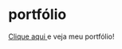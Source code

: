 # portfólio

<a href="https://richarddutra110.github.io/portfolio/"> Clique aqui </a> e veja meu portfólio!
